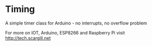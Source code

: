 # Timing
A simple timer class for Arduino - no interrupts, no overflow problem

 For more on IOT, Arduino, ESP8266 and Raspberry Pi visit http://tech.scargill.net
 
